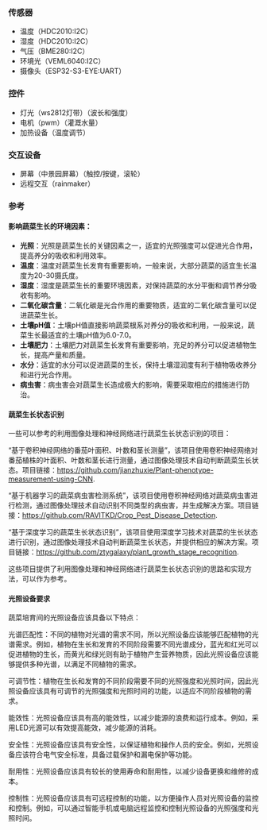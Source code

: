 ### 传感器
- 温度（HDC2010:I2C）
- 湿度（HDC2010:I2C）
- 气压（BME280:I2C）
- 环境光（VEML6040:I2C）
- 摄像头（ESP32-S3-EYE:UART）
### 控件
- 灯光（ws2812灯带）（波长和强度）
- 电机（pwm）（灌溉水量）
- 加热设备（温度调节）
### 交互设备
- 屏幕（中景园屏幕）（触控/按键，滚轮）
- 远程交互（rainmaker）
### 参考
#### 影响蔬菜生长的环境因素：
- **光照**：光照是蔬菜生长的关键因素之一，适宜的光照强度可以促进光合作用，提高养分的吸收和利用效率。
- **温度**：温度对蔬菜生长发育有重要影响，一般来说，大部分蔬菜的适宜生长温度为20-30摄氏度。
- **湿度**：湿度是蔬菜生长的重要环境因素，对保持蔬菜的水分平衡和调节养分吸收有影响。
- **二氧化碳含量**：二氧化碳是光合作用的重要物质，适宜的二氧化碳含量可以促进蔬菜生长。
- **土壤pH值**：土壤pH值直接影响蔬菜根系对养分的吸收和利用，一般来说，蔬菜生长最适宜的土壤pH值为6.0-7.0。
- **土壤肥力**：土壤肥力对蔬菜生长发育有重要影响，充足的养分可以促进植物生长，提高产量和质量。
- **水分**：适宜的水分可以促进蔬菜的生长，保持土壤湿润度有利于植物吸收养分和进行光合作用。
- **病虫害**：病虫害会对蔬菜生长造成极大的影响，需要采取相应的措施进行防治。
#### 蔬菜生长状态识别
一些可以参考的利用图像处理和神经网络进行蔬菜生长状态识别的项目：

“基于卷积神经网络的番茄叶面积、叶数和茎长测量”，该项目使用卷积神经网络对番茄植株的叶面积、叶数和茎长进行测量，通过图像处理技术自动判断蔬菜生长状态。项目链接：https://github.com/jianzhuxie/Plant-phenotype-measurement-using-CNN.

“基于机器学习的蔬菜病虫害检测系统”，该项目使用卷积神经网络对蔬菜病虫害进行检测，通过图像处理技术自动识别不同类型的病虫害，并生成解决方案。项目链接：https://github.com/RAVITKD/Crop_Pest_Disease_Detection.

“基于深度学习的蔬菜生长状态识别”，该项目使用深度学习技术对蔬菜的生长状态进行识别，通过图像处理技术自动判断蔬菜生长状态，并提供相应的解决方案。项目链接：https://github.com/ztygalaxy/plant_growth_stage_recognition.

这些项目提供了利用图像处理和神经网络进行蔬菜生长状态识别的思路和实现方法，可以作为参考。
#### 光照设备要求
蔬菜培育间的光照设备应该具备以下特点：

光谱匹配性：不同的植物对光谱的需求不同，所以光照设备应该能够匹配植物的光谱需求。例如，植物在生长和发育的不同阶段需要不同光谱成分，蓝光和红光可以促进植物的生长，而黄光和绿光则有助于植物产生营养物质，因此光照设备应该能够提供多种光谱，以满足不同植物的需求。

可调节性：植物在生长和发育的不同阶段需要不同的光照强度和光照时间，因此光照设备应该具有可调节的光照强度和光照时间的功能，以适应不同阶段植物的需求。

能效性：光照设备应该具有高的能效性，以减少能源的浪费和运行成本。例如，采用LED光源可以有效提高能效，减少能源的消耗。

安全性：光照设备应该具有安全性，以保证植物和操作人员的安全。例如，光照设备应该符合电气安全标准，具备过载保护和漏电保护等功能。

耐用性：光照设备应该具有较长的使用寿命和耐用性，以减少设备更换和维修的成本。

控制性：光照设备应该具有可远程控制的功能，以方便操作人员对光照设备的监控和控制。例如，可以通过智能手机或电脑远程监控和控制光照设备的光照强度和光照时间。
